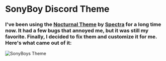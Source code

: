 # SonyBoy Discord Theme

### I've been using the [Nocturnal Theme](https://betterdiscord.app/theme/Nocturnal) by [Spectra](https://github.com/codedotspectra) for a long time now. It had a few bugs that annoyed me, but it was still my favorite. Finally, I decided to fix them and customize it for me. Here's what came out of it:

![SonyBoys Theme](F:\Кастом\SonyBoysTheme\Screenshot_2.png)

